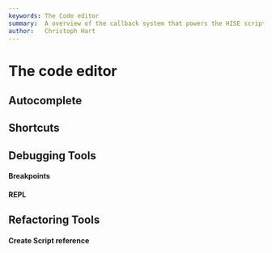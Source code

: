 ```yaml
---
keywords: The Code editor
summary:  A overview of the callback system that powers the HISE scripting engine
author:   Christoph Hart
---
```


# The code editor

## Autocomplete

## Shortcuts

## Debugging Tools

#### Breakpoints

#### REPL

## Refactoring Tools

#### Create Script reference

